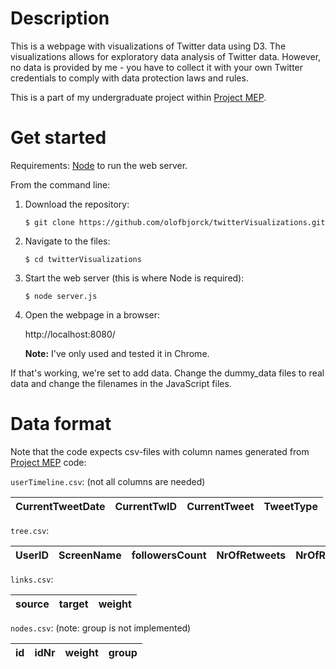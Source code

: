 # Description

This is a webpage with visualizations of Twitter data using D3. The visualizations allows for exploratory data analysis of Twitter data. However, no data is provided by me - you have to collect it with your own Twitter credentials to comply with data protection laws and rules.

This is a part of my undergraduate project within [Project MEP](https://lamastex.github.io/scalable-data-science/sds/research/mep/).

# Get started

Requirements: [Node](https://nodejs.org/en/) to run the web server.

From the command line:


1. Download the repository:

    `
    $ git clone https://github.com/olofbjorck/twitterVisualizations.git
    `

2. Navigate to the files:

    `
    $ cd twitterVisualizations
    `

3. Start the web server (this is where Node is required):

    `
    $ node server.js
    `

4. Open the webpage in a browser: 
    
    http://localhost:8080/

    **Note:** I've only used and tested it in Chrome.
    
    
If that's working, we're set to add data. Change the dummy_data files to real data and change the filenames in the JavaScript files.


# Data format

Note that the code expects csv-files with column names generated from [Project MEP](https://lamastex.github.io/scalable-data-science/sds/research/mep/) code:


`userTimeline.csv`: (not all columns are needed)

| CurrentTweetDate | CurrentTwID | CurrentTweet | TweetType |
| --- | --- | --- | --- |


`tree.csv`:

| UserID | ScreenName | followersCount | NrOfRetweets | NrOfRetweeters |
| --- | --- | --- | --- | --- |

`links.csv`:

| source | target | weight | 
| --- | --- | --- |

`nodes.csv`: (note: group is not implemented)

| id | idNr | weight | group | 
| --- | --- | --- | --- |


